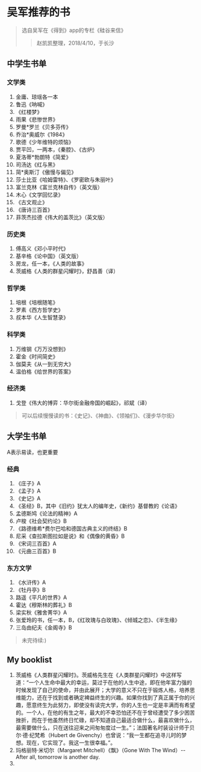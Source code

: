 
# 吴军推荐的书

> 选自吴军在《得到》app的专栏《硅谷来信》
>> 赵凯凯整理，2018/4/10，于长沙



## 中学生书单

### 文学类

1. 金庸、琼瑶各一本
2. 鲁迅《呐喊》
3. 《红楼梦》
4. 雨果《悲惨世界》
5. 罗曼*罗兰《贝多芬传》
6. 乔治*奥威尔《1984》
7. 歌德《少年维特的烦恼》
8. 贾平凹，一两本，《秦腔》、《古炉》
9. 夏洛蒂*勃朗特《简爱》
10. 司汤达《红与黑》
11. 简*奥斯汀《傲慢与偏见》
12. 莎士比亚《哈姆雷特》、《罗密欧与朱丽叶》
13. 富兰克林《富兰克林自传》（英文版）
14. 木心《文学回忆录》
15. 《古文观止》
16. 《唐诗三百首》
17. 菲茨杰拉德《伟大的盖茨比》（英文版）

### 历史类

1. 傅高义《邓小平时代》
2. 基辛格《论中国》（英文版）
3. 房龙，任一本，《人类的故事》
4. 茨威格《人类的群星闪耀时》，舒昌善（译）

### 哲学类

1. 培根《培根随笔》
2. 罗素《西方哲学史》
3. 叔本华《人生智慧录》

### 科学类

1. 万维钢《万万没想到》
2. 霍金《时间简史》
3. 伽莫夫《从一到无穷大》
4. 温伯格《给世界的答案》

### 经济类

1. 戈登《伟大的博弈：华尔街金融帝国的崛起》，祁斌（译）

>  可以后续慢慢读的书：《史记》、《神曲》、《领袖们》、《漫步华尔街》

## 大学生书单

A表示易读，也更重要

### 经典

1. 《庄子》A
2. 《孟子》A
3. 《史记》A
4. 《圣经》B，其中《旧约》犹太人的编年史，《新约》基督教的《论语》
5. 孟德斯鸠《论法的精神》A
6. 卢梭《社会契约论》B
7. 《路德维希*费尔巴哈和德国古典主义的终结》B
8. 尼采《查拉斯图拉如是说》和《偶像的黄昏》B
9. 《宋词三百首》A
10. 《元曲三百首》B

### 东方文学

1. 《水浒传》A
2. 《牡丹亭》B
3. 路遥《平凡的世界》A
4. 霍达《穆斯林的葬礼》B
5. 梁实秋《雅舍菁华》A
6. 张爱玲的书，任一本，B，《红玫瑰与白玫瑰》、《倾城之恋》、《半生缘》
7. 三岛由纪夫《金阁寺》B

> 未完待续:)

## My booklist

1. 茨威格《人类群星闪耀时》。茨威格先生在《人类群星闪耀时》中这样写道：“一个人生命中最大的幸运，莫过于在他的人生中途，即在他年富力强的时候发现了自己的使命，并由此展开；大学的意义不只在于锻炼人格，培养思维能力，还在于找到或者确定裨益终生的兴趣。如果你找到了真正属于你的兴趣，愿意终生为此努力，即使没有读完大学，你的人生也一定是丰满而有希望的。一个人，在他的有生之年，最大的不幸恐怕还不在于曾经遭受了多少困苦挫折，而在于他虽然终日忙碌，却不知道自己最适合做什么，最喜欢做什么，最需要做什么，只在送往迎来之间匆匆度过一生。”；法国著名时装设计师于贝尔·德·纪梵希（Hubert de Givenchy）也曾说：“我一生都在追寻儿时的梦想。现在，它实现了。我这一生很幸福。”。
2. 玛格丽特·米切尔（Margaret Mitchell）《飘》（Gone With The Wind）-- After all, tomorrow is another day.
3. 
